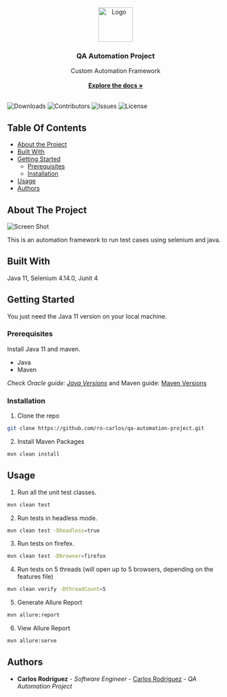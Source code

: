 <br/>
<p align="center">
  <a href="https://github.com/ro-carlos/qa-automation-project">
    <img src="https://upload.wikimedia.org/wikipedia/commons/d/d5/Selenium_Logo.png" alt="Logo" width="80" height="80">
  </a>

  <h3 align="center">QA Automation Project</h3>

  <p align="center">
    Custom Automation Framework
    <br/>
    <br/>
    <a href="https://github.com/ro-carlos/qa-automation-project"><strong>Explore the docs »</strong></a>
    <br/>
    <br/>
  </p>
</p>

![Downloads](https://img.shields.io/github/downloads/ro-carlos/qa-automation-project/total) ![Contributors](https://img.shields.io/github/contributors/ro-carlos/qa-automation-project?color=dark-green) ![Issues](https://img.shields.io/github/issues/ro-carlos/qa-automation-project) ![License](https://img.shields.io/github/license/ro-carlos/qa-automation-project) 

## Table Of Contents

* [About the Project](#about-the-project)
* [Built With](#built-with)
* [Getting Started](#getting-started)
  * [Prerequisites](#prerequisites)
  * [Installation](#installation)
* [Usage](#usage)
* [Authors](#authors)

## About The Project

![Screen Shot](https://drive.google.com/uc?export=view&id=1Ioi2nQvrn--pz3Tq1_3RW5Riq4K8AVpX)

This is an automation framework to run test cases using selenium and java.

## Built With

Java 11, Selenium 4.14.0, Junit 4

## Getting Started

You just need the Java 11 version on your local machine.

### Prerequisites

Install Java 11 and maven.

* Java
* Maven

_Check Oracle guide: [Java Versions](https://www.oracle.com/java/technologies/javase/jdk11-archive-downloads.html)_ and Maven guide: [Maven Versions](https://maven.apache.org/install.html)

### Installation

1. Clone the repo

```sh
git clone https://github.com/ro-carlos/qa-automation-project.git
```

2. Install Maven Packages

```sh
mvn clean install
```

## Usage

1. Run all the unit test classes.
```sh
mvn clean test
```

2. Run tests in headless mode.
```sh
mvn clean test -Dheadless=true
```

 3. Run tests on firefex.
```sh
mvn clean test -Dbrowser=firefox
```

 4. Run tests on 5 threads (will open up to 5 browsers, depending on the features file)
```sh
mvn clean verify -DthreadCount=5
```

 5. Generate Allure Report
```sh
mvn allure:report
```

 6. View Allure Report
```sh
mvn allure:serve
```


## Authors

* **Carlos Rodríguez** - *Software Engineer* - [Carlos Rodríguez](https://github.com/ro-carlos/) - *QA Automatíon Project*


